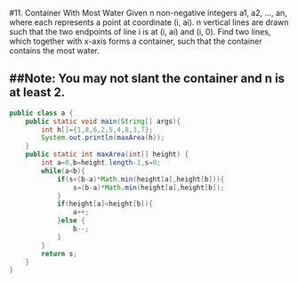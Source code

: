 #11. Container With Most Water
Given n non-negative integers a1, a2, ..., an, where each represents a point at coordinate (i, ai). n vertical lines are drawn such that the two endpoints of line i is at (i, ai) and (i, 0). Find two lines, which together with x-axis forms a container, such that the container contains the most water.

##Note:
You may not slant the container and n is at least 2.
---
```Java
public class a {
    public static void main(String[] args){
        int h[]={1,8,6,2,5,4,8,3,7};
        System.out.println(maxArea(h));
    }
    public static int maxArea(int[] height) {
        int a=0,b=height.length-1,s=0;
        while(a<b){
            if(s<(b-a)*Math.min(height[a],height[b])){
                s=(b-a)*Math.min(height[a],height[b]);
            }
            if(height[a]<height[b]){
                a++;
            }else {
                b--;
            }
        }
        return s;
    }
}
